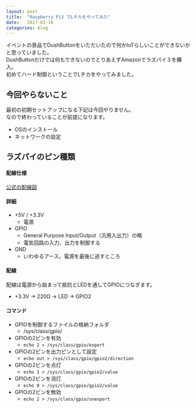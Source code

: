 ```yaml
---
layout: post
title:  "Raspberry Pi3 でLチカをやってみた"
date:   2017-01-18
categories: blog
---
```

イベントの景品でDushButtonをいただいたので何かIoTらしいことができないかと思っていました。  
DushButtonだけでは何もできないのでとりあえずAmazonでラズパイ３を購入。  
初めてハード制御ということでLチカをやってみました。

## 今回やらないこと

最初の初期セットアップになる下記は今回やりません。  
なので終わっていることが前提になります。

- OSのインストール
- ネットワークの設定

## ラズパイのピン種類

#### 配線仕様

[公式の配線図](https://www.raspberrypi.org/documentation/hardware/raspberrypi/schematics/RPI-3B-V1_2-SCHEMATIC-REDUCED.pdf)

#### 詳細

- +5V / +3.3V
  - 電源
- GPIO
  - General Purpose Input/Output（汎用入出力）の略
  - 電気回路の入力、出力を制御する
- GND
  - いわゆるアース。電源を最後に逃すところ

#### 配線

配線は電源から始まって抵抗とLEDを通してGPIOにつなぎます。

- +3.3V -> 220Ω -> LED -> GPIO2

#### コマンド

- GPIOを制御するファイルの格納フォルダ
  - /sys/class/gpio/
- GPIOの2ピンを有効
  - `echo 2 > /sys/class/gpio/export`
- GPIOの2ピンを出力ピンとして設定
  - `echo out > /sys/class/gpio/gpio2/direction`
- GPIOの2ピンを点灯
  - `echo 1 > /sys/class/gpio/gpio2/value`
- GPIOの2ピンを消灯
  - `echo 0 > /sys/class/gpio/gpio2/value`
- GPIOの2ピンを無効
  - `echo 2 > /sys/class/gpio/unexport`
